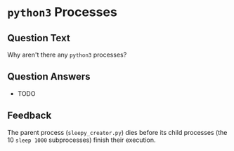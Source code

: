 # `python3` Processes

## Question Text

Why aren't there any `python3` processes?

## Question Answers

- TODO

## Feedback

The parent process (`sleepy_creator.py`) dies before its child processes (the 10 `sleep 1000` subprocesses) finish their execution.
